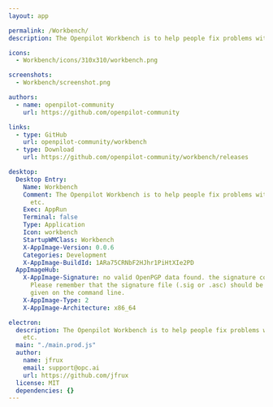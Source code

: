 ```yaml
---
layout: app

permalink: /Workbench/
description: The Openpilot Workbench is to help people fix problems with EON, Openpilot, etc.

icons:
  - Workbench/icons/310x310/workbench.png

screenshots:
  - Workbench/screenshot.png

authors:
  - name: openpilot-community
    url: https://github.com/openpilot-community

links:
  - type: GitHub
    url: openpilot-community/workbench
  - type: Download
    url: https://github.com/openpilot-community/workbench/releases

desktop:
  Desktop Entry:
    Name: Workbench
    Comment: The Openpilot Workbench is to help people fix problems with EON, Openpilot,
      etc.
    Exec: AppRun
    Terminal: false
    Type: Application
    Icon: workbench
    StartupWMClass: Workbench
    X-AppImage-Version: 0.0.6
    Categories: Development
    X-AppImage-BuildId: 1ARa75CRNbF2HJhr1PiHtXIe2PD
  AppImageHub:
    X-AppImage-Signature: no valid OpenPGP data found. the signature could not be verified.
      Please remember that the signature file (.sig or .asc) should be the first file
      given on the command line.
    X-AppImage-Type: 2
    X-AppImage-Architecture: x86_64

electron:
  description: The Openpilot Workbench is to help people fix problems with EON, Openpilot,
    etc.
  main: "./main.prod.js"
  author:
    name: jfrux
    email: support@opc.ai
    url: https://github.com/jfrux
  license: MIT
  dependencies: {}
---
```

